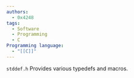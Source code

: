 ```yaml
---
authors:
  - 0x4248
tags:
  - Software
  - Programming
  - C
Programming language:
  - "[[C]]"
---
```

`stddef.h` Provides various typedefs and macros.